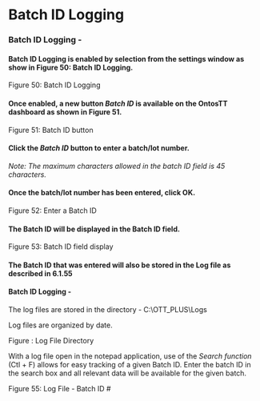 # Batch ID Logging

### Batch ID Logging - <a href="#_toc84500390" id="_toc84500390"></a>

#### Batch ID Logging is enabled by selection from the settings window as show in **Figure 50: Batch ID Logging**.



Figure 50: Batch ID Logging

#### Once enabled, a new button _Batch ID_ is available on the OntosTT dashboard as shown in **Figure 51**.

Figure 51: Batch ID button

#### Click the _Batch ID_ button to enter a batch/lot number.

_Note: The maximum characters allowed in the batch ID field is 45 characters._

#### Once the batch/lot number has been entered, click OK.



Figure 52: Enter a Batch ID

#### The Batch ID will be displayed in the Batch ID field.



Figure 53: Batch ID field display

#### The Batch ID that was entered will also be stored in the Log file as described in 6.1.55

#### **Batch ID Logging** -

The log files are stored in the directory - C:\OTT\_PLUS\Logs

Log files are organized by date.

Figure : Log File Directory

With a log file open in the notepad application, use of the _Search function_ (Ctl + F) allows for easy tracking of a given Batch ID. Enter the batch ID in the search box and all relevant data will be available for the given batch.

Figure 55: Log File - Batch ID #
